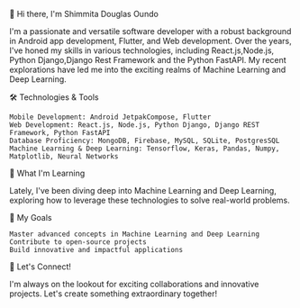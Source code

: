 👋 Hi there, I'm Shimmita Douglas Oundo

I'm a passionate and versatile software developer with a robust background in Android app development, Flutter, and Web development. Over the years, I've honed my skills in various technologies, including React.js,Node.js, Python Django,Django Rest Framework and the Python FastAPI. My recent explorations have led me into the exciting realms of Machine Learning and Deep Learning.

🛠 Technologies & Tools

    Mobile Development: Android JetpakCompose, Flutter
    Web Development: React.js, Node.js, Python Django, Django REST Framework, Python FastAPI
    Database Proficiency: MongoDB, Firebase, MySQL, SQLite, PostgresSQL
    Machine Learning & Deep Learning: Tensorflow, Keras, Pandas, Numpy, Matplotlib, Neural Networks

🌱 What I'm Learning

Lately, I've been diving deep into Machine Learning and Deep Learning, exploring how to leverage these technologies to solve real-world problems.

🎯 My Goals

    Master advanced concepts in Machine Learning and Deep Learning
    Contribute to open-source projects
    Build innovative and impactful applications

🚀 Let's Connect!

I'm always on the lookout for exciting collaborations and innovative projects. Let's create something extraordinary together!
